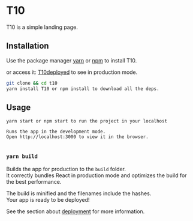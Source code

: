 # T10

T10 is a simple landing page.

## Installation

Use the package manager [yarn](https://yarnpkg.com/) or [npm](https://www.npmjs.com/) to install T10.

or access it: [T10deployed](https://t10-landingpage.netlify.app/) to see in production mode.

```bash
git clone && cd t10 
yarn install T10 or npm install to download all the deps.
```

## Usage

```
yarn start or npm start to run the project in your localhost 

Runs the app in the development mode.
Open http://localhost:3000 to view it in the browser.


```


### `yarn build`

Builds the app for production to the `build` folder.\
It correctly bundles React in production mode and optimizes the build for the best performance.

The build is minified and the filenames include the hashes.\
Your app is ready to be deployed!

See the section about [deployment](https://facebook.github.io/create-react-app/docs/deployment) for more information.
